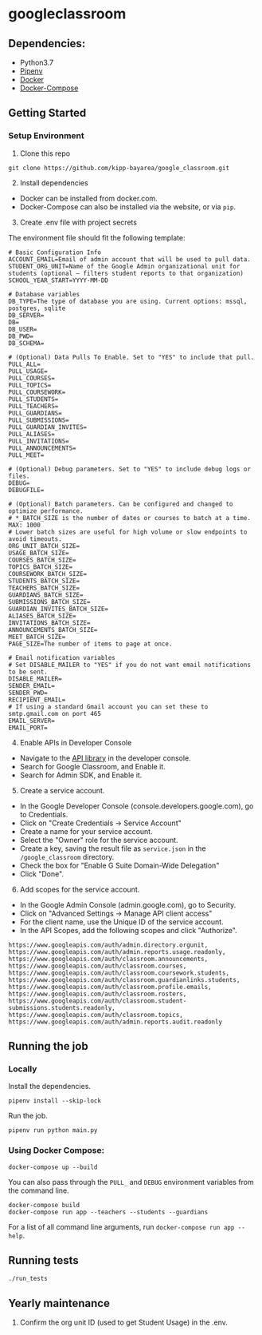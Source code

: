 # googleclassroom

## Dependencies:

- Python3.7
- [Pipenv](https://pipenv.readthedocs.io/en/latest/)
- [Docker](https://www.docker.com/)
- [Docker-Compose](https://docs.docker.com/compose/install/)

## Getting Started

### Setup Environment

1. Clone this repo

```
git clone https://github.com/kipp-bayarea/google_classroom.git
```

2. Install dependencies

- Docker can be installed from docker.com.
- Docker-Compose can also be installed via the website, or via `pip`.

3. Create .env file with project secrets

The environment file should fit the following template:

```
# Basic Configuration Info
ACCOUNT_EMAIL=Email of admin account that will be used to pull data.
STUDENT_ORG_UNIT=Name of the Google Admin organizational unit for students (optional — filters student reports to that organization)
SCHOOL_YEAR_START=YYYY-MM-DD

# Database variables
DB_TYPE=The type of database you are using. Current options: mssql, postgres, sqlite
DB_SERVER=
DB=
DB_USER=
DB_PWD=
DB_SCHEMA=

# (Optional) Data Pulls To Enable. Set to "YES" to include that pull.
PULL_ALL=
PULL_USAGE=
PULL_COURSES=
PULL_TOPICS=
PULL_COURSEWORK=
PULL_STUDENTS=
PULL_TEACHERS=
PULL_GUARDIANS=
PULL_SUBMISSIONS=
PULL_GUARDIAN_INVITES=
PULL_ALIASES=
PULL_INVITATIONS=
PULL_ANNOUNCEMENTS=
PULL_MEET=

# (Optional) Debug parameters. Set to "YES" to include debug logs or files.
DEBUG=
DEBUGFILE=

# (Optional) Batch parameters. Can be configured and changed to optimize performance.
# *_BATCH_SIZE is the number of dates or courses to batch at a time. MAX: 1000
# Lower batch sizes are useful for high volume or slow endpoints to avoid timeouts.
ORG_UNIT_BATCH_SIZE=
USAGE_BATCH_SIZE=
COURSES_BATCH_SIZE=
TOPICS_BATCH_SIZE=
COURSEWORK_BATCH_SIZE=
STUDENTS_BATCH_SIZE=
TEACHERS_BATCH_SIZE=
GUARDIANS_BATCH_SIZE=
SUBMISSIONS_BATCH_SIZE=
GUARDIAN_INVITES_BATCH_SIZE=
ALIASES_BATCH_SIZE=
INVITATIONS_BATCH_SIZE=
ANNOUNCEMENTS_BATCH_SIZE=
MEET_BATCH_SIZE=
PAGE_SIZE=The number of items to page at once.

# Email notification variables
# Set DISABLE_MAILER to "YES" if you do not want email notifications to be sent.
DISABLE_MAILER=
SENDER_EMAIL=
SENDER_PWD=
RECIPIENT_EMAIL=
# If using a standard Gmail account you can set these to smtp.gmail.com on port 465
EMAIL_SERVER=
EMAIL_PORT=
```

4. Enable APIs in Developer Console

- Navigate to the [API library](https://console.developers.google.com/apis/library) in the developer console.
- Search for Google Classroom, and Enable it.
- Search for Admin SDK, and Enable it.

5. Create a service account.

- In the Google Developer Console (console.developers.google.com), go to Credentials.
- Click on "Create Credentials -> Service Account"
- Create a name for your service account.
- Select the "Owner" role for the service account.
- Create a key, saving the result file as `service.json` in the `/google_classroom` directory.
- Check the box for "Enable G Suite Domain-Wide Delegation"
- Click "Done".

6. Add scopes for the service account.

- In the Google Admin Console (admin.google.com), go to Security.
- Click on "Advanced Settings -> Manage API client access"
- For the client name, use the Unique ID of the service account.
- In the API Scopes, add the following scopes and click "Authorize".

```
https://www.googleapis.com/auth/admin.directory.orgunit,
https://www.googleapis.com/auth/admin.reports.usage.readonly,
https://www.googleapis.com/auth/classroom.announcements,
https://www.googleapis.com/auth/classroom.courses,
https://www.googleapis.com/auth/classroom.coursework.students,
https://www.googleapis.com/auth/classroom.guardianlinks.students,
https://www.googleapis.com/auth/classroom.profile.emails,
https://www.googleapis.com/auth/classroom.rosters,
https://www.googleapis.com/auth/classroom.student-submissions.students.readonly,
https://www.googleapis.com/auth/classroom.topics,
https://www.googleapis.com/auth/admin.reports.audit.readonly
```

## Running the job

### Locally

Install the dependencies.

```
pipenv install --skip-lock
```

Run the job.

```
pipenv run python main.py
```

### Using Docker Compose:

```
docker-compose up --build
```

You can also pass through the `PULL_` and `DEBUG` environment variables from the command line.

```
docker-compose build
docker-compose run app --teachers --students --guardians
```

For a list of all command line arguments, run `docker-compose run app --help`.

## Running tests

```
./run_tests
```

## Yearly maintenance

1. Confirm the org unit ID (used to get Student Usage) in the .env.
